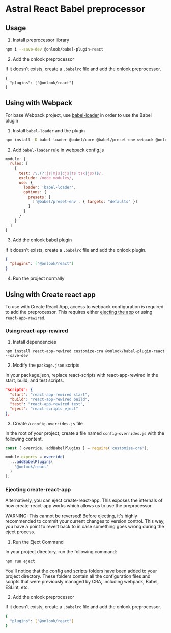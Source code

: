 # Astral React Babel preprocessor

## Usage

1. Install preprocessor library

```bash
npm i --save-dev @onlook/babel-plugin-react
```

2. Add the onlook preprocessor

If it doesn't exists, create a `.babelrc` file and add the onlook preprocessor.
```
{
  "plugins": ["@onlook/react"]
}
```

## Using with Webpack

For base Webpack project, use [babel-loader](https://www.npmjs.com/package/babel-loader) in order to use the Babel plugin

1. Install `babel-loader` and the plugin 
```bash
npm install -D babel-loader @babel/core @babel/preset-env webpack @onlook/babel-plugin-react
```

2. Add `babel-loader` rule in webpack.config.js

```js
module: {
  rules: [
    {
      test: /\.(?:js|mjs|cjs|ts|tsx|jsx)$/,
      exclude: /node_modules/,
      use: {
        loader: 'babel-loader',
        options: {
          presets: [
            ['@babel/preset-env', { targets: "defaults" }]
          ]
        }
      }
    }
  ]
}
```

3. Add the onlook babel plugin

If it doesn't exists, create a `.babelrc` file and add the onlook plugin.
```json
{
  "plugins": ["@onlook/react"]
}
```

4. Run the project normally

## Using with Create react app
To use with Create React App, access to webpack configuration is required to add the preprocessor. This requires either [ejecting the app](https://create-react-app.dev/docs/available-scripts/#npm-run-eject) or using `react-app-rewired`. 


### Using react-app-rewired
1. Install dependencies 

```
npm install react-app-rewired customize-cra @onlook/babel-plugin-react --save-dev
```


2. Modify the `package.json` scripts

In your package.json, replace react-scripts with react-app-rewired in the start, build, and test scripts.

```json
"scripts": {
  "start": "react-app-rewired start",
  "build": "react-app-rewired build",
  "test": "react-app-rewired test",
  "eject": "react-scripts eject"
},
```

3. Create a `config-overrides.js` file

In the root of your project, create a file named `config-overrides.js` with the following content.

```js
const { override, addBabelPlugins } = require('customize-cra');

module.exports = override(
  ...addBabelPlugins(
    '@onlook/react'
  )
);
```

### Ejecting create-react-app
Alternatively, you can eject create-react-app. This exposes the internals of how create-react-app works which allows us to use the preprocessor. 

WARNING: This cannot be reversed! Before ejecting, it's highly recommended to commit your current changes to version control. This way, you have a point to revert back to in case something goes wrong during the eject process.


1. Run the Eject Command

In your project directory, run the following command:
 ```bash
 npm run eject
 ```

You'll notice that the config and scripts folders have been added to your project directory. These folders contain all the configuration files and scripts that were previously managed by CRA, including webpack, Babel, ESLint, etc.

2. Add the onlook preprocessor

If it doesn't exists, create a `.babelrc` file and add the onlook preprocessor.
```bash
{
  "plugins": ["@onlook/react"]
}
```